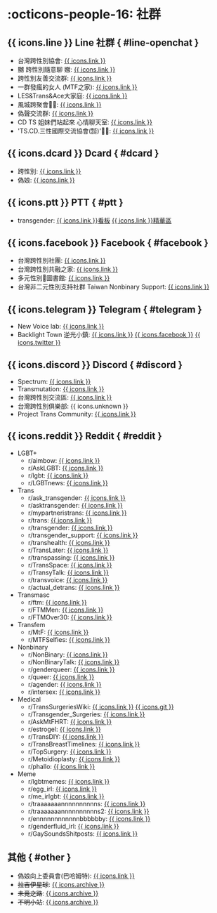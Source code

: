 # :octicons-people-16: 社群

## {{ icons.line }} Line 社群 { #line-openchat }
- 台灣跨性別協會: [{{ icons.link }}](https://line.me/ti/g2/KCJIeuoy246Be-G4L6jZuJ2LMCU0OmhKQ963gQ)
- 嬲 跨性別隨意聊 嫐: [{{ icons.link }}](https://line.me/ti/g2/oUOfIcMTVa84-63VxbPkaJXhV4Jq7EFdkjP1iQ)
- 跨性別友善交流群: [{{ icons.link }}](https://line.me/ti/g2/XuAPKJa_i8BBOsXVOABEY2teaPTw6iRBiGOjog)
- 一群發瘋的女人 (MTF之家): [{{ icons.link }}](https://line.me/ti/g2/YfLfbQBxLou-lVa27nX7Xq_mNeeKFw60b4HfzA)
- LES&Trans&Ace大家庭: [{{ icons.link }}](https://line.me/ti/g2/PMmsDEfFIY8HoUQMAIvHgA)
- 風城跨聚會🏳️‍⚧️: [{{ icons.link }}](https://line.me/ti/g2/oMLx31ToabGTrLwZ4MTqcVYIe36giU7tKRKXog)
- 偽聲交流群: [{{ icons.link }}](https://line.me/ti/g2/VCGmLsjG1zmu9gjSNgc9ew)
- CD TS 姐妹們站起來 心情聊天室: [{{ icons.link }}](https://line.me/ti/g2/nHCDvdoDaY23-5SJdx3nig)
- 'TS.CD.三性國際交流協會(㍿)'🏳️‍⚧: [{{ icons.link }}](https://line.me/ti/g2/jO56May_Ew-An4KzergdfQ)

## {{ icons.dcard }} Dcard { #dcard }
- 跨性別: [{{ icons.link }}](https://www.dcard.tw/f/trans)
- 偽娘: [{{ icons.link }}](https://www.dcard.tw/f/otokonoko)

## {{ icons.ptt }} PTT { #ptt }
- transgender: [{{ icons.link }}看板](https://www.ptt.cc/bbs/transgender/index.html) [{{ icons.link }}精華區](https://www.ptt.cc/man/transgender/index.html)

## {{ icons.facebook }} Facebook { #facebook }
- 台灣跨性別社團: [{{ icons.link }}](https://www.facebook.com/groups/taiwantransgender)
- 台灣跨性別共融之家: [{{ icons.link }}](https://www.facebook.com/groups/945173803593462)
- 多元性別🌈圖書館: [{{ icons.link }}](https://www.facebook.com/groups/185580525638320)
- 台灣非二元性別支持社群 Taiwan Nonbinary Support: [{{ icons.link }}](https://www.facebook.com/groups/1008074439681831)

## {{ icons.telegram }} Telegram { #telegram }
- New Voice lab: [{{ icons.link }}](https://t.me/+m0rXsTRbH4A1MWJl)
- Backlight Town 逆光小鎮: [{{ icons.link }}](https://forms.gle/jagHaEqpWWzwQZHk7) [{{ icons.facebook }}](https://www.facebook.com/61571690964724) [{{ icons.twitter }}](https://x.com/backlighttown)

## {{ icons.discord }} Discord { #discord }
- Spectrum: [{{ icons.link }}](http://discord.gg/lgbtq)
- Transmutation: [{{ icons.link }}](https://discord.gg/hA69mbpF5r)
- 台灣跨性別交流區: [{{ icons.link }}](https://discord.gg/EB3uYnamXs)
- 台灣跨性別俱樂部: {{ icons.unknown }}
- Project Trans Community: [{{ icons.link }}](https://discord.com/invite/vARta64sBq)

## {{ icons.reddit }} Reddit { #reddit }
- LGBT+
    - r/aimbow: [{{ icons.link }}](https://www.reddit.com/r/ainbow/)
    - r/AskLGBT: [{{ icons.link }}](https://www.reddit.com/r/AskLGBT/)
    - r/lgbt: [{{ icons.link }}](https://www.reddit.com/r/lgbt/)
    - r/LGBTnews: [{{ icons.link }}](https://www.reddit.com/r/LGBTnews/)
- Trans
    - r/ask_transgender: [{{ icons.link }}](https://www.reddit.com/r/ask_transgender/)
    - r/asktransgender: [{{ icons.link }}](https://www.reddit.com/r/asktransgender/)
    - r/mypartneristrans: [{{ icons.link }}](https://www.reddit.com/r/mypartneristrans)
    - r/trans: [{{ icons.link }}](https://www.reddit.com/r/trans/)
    - r/transgender: [{{ icons.link }}](https://www.reddit.com/r/transgender/)
    - r/transgender_support: [{{ icons.link }}](https://www.reddit.com/r/transgender_support/)
    - r/transhealth: [{{ icons.link }}](https://www.reddit.com/r/transhealth/)
    - r/TransLater: [{{ icons.link }}](https://www.reddit.com/r/TransLater/)
    - r/transpassing: [{{ icons.link }}](https://www.reddit.com/r/transpassing/)
    - r/TransSpace: [{{ icons.link }}](https://www.reddit.com/r/TransSpace/)
    - r/TransyTalk: [{{ icons.link }}](https://www.reddit.com/r/TransyTalk/)
    - r/transvoice: [{{ icons.link }}](https://www.reddit.com/r/transvoice/)
    - r/actual_detrans: [{{ icons.link }}](https://www.reddit.com/r/actual_detrans/)
- Transmasc
    - r/ftm: [{{ icons.link }}](https://www.reddit.com/r/ftm/)
    - r/FTMMen: [{{ icons.link }}](https://www.reddit.com/r/FTMMen/)
    - r/FTMOver30: [{{ icons.link }}](https://www.reddit.com/r/FTMOver30/)
- Transfem
    - r/MtF: [{{ icons.link }}](https://www.reddit.com/r/MtF/)
    - r/MTFSelfies: [{{ icons.link }}](https://www.reddit.com/r/MTFSelfies/)
- Nonbinary
    - r/NonBinary: [{{ icons.link }}](https://www.reddit.com/r/NonBinary/)
    - r/NonBinaryTalk: [{{ icons.link }}](https://www.reddit.com/r/NonBinaryTalk/)
    - r/genderqueer: [{{ icons.link }}](https://www.reddit.com/r/genderqueer/)
    - r/queer: [{{ icons.link }}](https://www.reddit.com/r/queer/)
    - r/agender: [{{ icons.link }}](https://www.reddit.com/r/agender/)
    - r/intersex: [{{ icons.link }}](https://www.reddit.com/r/intersex)
- Medical
    - r/TransSurgeriesWiki: [{{ icons.link }}](https://www.reddit.com/r/TransSurgeriesWiki/) [{{ icons.git }}](https://github.com/zp100/Transgender_Surgeries)
    - r/Transgender_Surgeries: [{{ icons.link }}](https://www.reddit.com/r/Transgender_Surgeries/)
    - r/AskMtFHRT: [{{ icons.link }}](https://www.reddit.com/r/AskMtFHRT/)
    - r/estrogel: [{{ icons.link }}](https://www.reddit.com/r/estrogel/)
    - r/TransDIY: [{{ icons.link }}](https://www.reddit.com/r/TransDIY/)
    - r/TransBreastTimelines: [{{ icons.link }}](https://www.reddit.com/r/TransBreastTimelines/)
    - r/TopSurgery: [{{ icons.link }}](https://www.reddit.com/r/TopSurgery/)
    - r/Metoidioplasty: [{{ icons.link }}](https://www.reddit.com/r/Metoidioplasty/)
    - r/phallo: [{{ icons.link }}](https://www.reddit.com/r/phallo/)
- Meme
    - r/lgbtmemes: [{{ icons.link }}](https://www.reddit.com/r/lgbtmemes/)
    - r/egg_irl: [{{ icons.link }}](https://www.reddit.com/r/egg_irl/)
    - r/me_irlgbt: [{{ icons.link }}](https://www.reddit.com/r/me_irlgbt/)
    - r/traaaaaaannnnnnnnnns: [{{ icons.link }}](https://www.reddit.com/r/traaaaaaannnnnnnnnns/)
    - r/traaaaaaannnnnnnnnns2: [{{ icons.link }}](https://www.reddit.com/r/traaaaaaannnnnnnnnns2/)
    - r/ennnnnnnnnnnnbbbbbby: [{{ icons.link }}](https://www.reddit.com/r/ennnnnnnnnnnnbbbbbby/)
    - r/genderfluid_irl: [{{ icons.link }}](https://www.reddit.com/r/genderfluid_irl/)
    - r/GaySoundsShitposts: [{{ icons.link }}](https://www.reddit.com/r/GaySoundsShitposts/)

## 其他 { #other }
- 偽娘向上委員會(巴哈姆特): [{{ icons.link }}](https://forum.gamer.com.tw/B.php?bsn=60552)
- ~~拉吉伊星球~~: [{{ icons.archive }}](https://web.archive.org/web/20230401003103/https://www.ragii.net/)
- ~~未竟之路~~: [{{ icons.archive }}](https://web.archive.org/web/20240514101551/https://trnt.tw/)
- ~~不明小站~~: [{{ icons.archive }}](https://web.archive.org/web/20220528222757/https://trnt.lgbt/)
